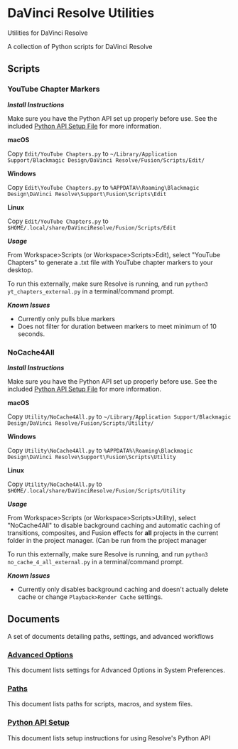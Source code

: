 # DaVinci Resolve Utilities
 Utilities for DaVinci Resolve

 A collection of Python scripts for DaVinci Resolve

## Scripts

### YouTube Chapter Markers

***Install Instructions***

Make sure you have the Python API set up properly before use. See the included [Python API Setup File](Documents/Python_API_Setup.md) for more information.

**macOS**

Copy `Edit/YouTube Chapters.py` to `~/Library/Application Support/Blackmagic Design/DaVinci Resolve/Fusion/Scripts/Edit/`

**Windows**

Copy `Edit\YouTube Chapters.py` to `%APPDATA%\Roaming\Blackmagic Design\DaVinci Resolve\Support\Fusion\Scripts\Edit`

**Linux**

Copy `Edit/YouTube Chapters.py` to `$HOME/.local/share/DaVinciResolve/Fusion/Scripts/Edit`

***Usage***

From Workspace>Scripts (or Workspace>Scripts>Edit), select "YouTube Chapters" to generate a .txt file with YouTube chapter markers to your desktop.

To run this externally, make sure Resolve is running, and run `python3 yt_chapters_external.py` in a terminal/command prompt.

***Known Issues***

* Currently only pulls blue markers
* Does not filter for duration between markers to meet minimum of 10 seconds.

### NoCache4All

***Install Instructions***

Make sure you have the Python API set up properly before use. See the included [Python API Setup File](Documents/Python_API_Setup.md) for more information.

**macOS**

Copy `Utility/NoCache4All.py` to `~/Library/Application Support/Blackmagic Design/DaVinci Resolve/Fusion/Scripts/Utility/`

**Windows**

Copy `Utility\NoCache4All.py` to `%APPDATA%\Roaming\Blackmagic Design\DaVinci Resolve\Support\Fusion\Scripts\Utility`

**Linux**

Copy `Utility/NoCache4All.py` to `$HOME/.local/share/DaVinciResolve/Fusion/Scripts/Utility`

***Usage***

From Workspace>Scripts (or Workspace>Scripts>Utility), select "NoCache4All" to disable background caching and automatic caching of transitions, composites, and Fusion effects for **all** projects in the current folder in the project manager. (Can be run from the project manager

To run this externally, make sure Resolve is running, and run `python3 no_cache_4_all_external.py` in a terminal/command prompt.

***Known Issues***

* Currently only disables background caching and doesn't actually delete cache or change `Playback>Render Cache` settings.

## Documents

A set of documents detailing paths, settings, and advanced workflows

### [Advanced Options](Documents/Advanced_Options.md)

This document lists settings for Advanced Options in System Preferences.

### [Paths](Documents/Paths.md)

This document lists paths for scripts, macros, and system files.

### [Python API Setup](Documents/Python_API_Setup.md)

This document lists setup instructions for using Resolve's Python API